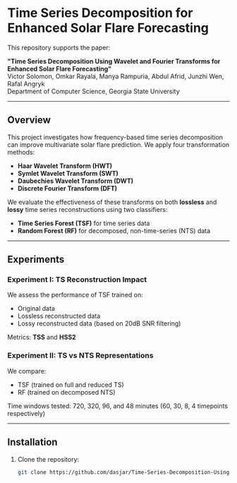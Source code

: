 #  Time Series Decomposition for Enhanced Solar Flare Forecasting

This repository supports the paper:

**"Time Series Decomposition Using Wavelet and Fourier Transforms for Enhanced Solar Flare Forecasting"**  
Victor Solomon, Omkar Rayala, Manya Rampuria, Abdul Afrid, Junzhi Wen, Rafal Angryk  
Department of Computer Science, Georgia State University

---

## Overview

This project investigates how frequency-based time series decomposition can improve multivariate solar flare prediction. We apply four transformation methods:

- **Haar Wavelet Transform (HWT)**
- **Symlet Wavelet Transform (SWT)**
- **Daubechies Wavelet Transform (DWT)**
- **Discrete Fourier Transform (DFT)**

We evaluate the effectiveness of these transforms on both **lossless** and **lossy** time series reconstructions using two classifiers:

- **Time Series Forest (TSF)** for time series data
- **Random Forest (RF)** for decomposed, non-time-series (NTS) data

---

##  Experiments

###  Experiment I: TS Reconstruction Impact
We assess the performance of TSF trained on:
- Original data
- Lossless reconstructed data
- Lossy reconstructed data (based on 20dB SNR filtering)

 Metrics: **TSS** and **HSS2**

###  Experiment II: TS vs NTS Representations
We compare:
- TSF (trained on full and reduced TS)
- RF (trained on decomposed NTS)

 Time windows tested: 720, 320, 96, and 48 minutes (60, 30, 8, 4 timepoints respectively)

---

##  Installation

1. Clone the repository:
   ```bash
   git clone https://github.com/dasjar/Time-Series-Decomposition-Using-Wavelet-and-Fourier-Transforms-for-Enhanced-Solar-Flare-Forecasting.git
